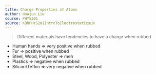 ```yaml
---
title: Charge Properties of Atoms
author: Houjun Liu
course: PHYS201
source: KBhPHYS201IntroToElectrostaticsLN
---
```


> Different materials have tendencies to have a charge when rubbed

* Human hands => very positive when rubbed
* Fur => positive when rubbed
* Steel, Wood, Polyester => meh
* Plastics => negative when rubbed
* Silicon/Teflon => very negative when rubbed